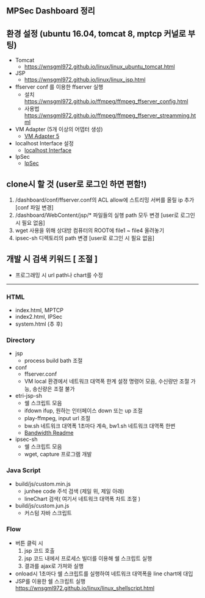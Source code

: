 ## MPSec Dashboard 정리

## 환경 설정 (ubuntu 16.04, tomcat 8, mptcp 커널로 부팅)
* Tomcat
  * <https://wnsgml972.github.io/linux/linux_ubuntu_tomcat.html>
* JSP
  * <https://wnsgml972.github.io/linux/linux_jsp.html>
* ffserver conf 를 이용한 ffserver 실행
  * 설치 <https://wnsgml972.github.io/ffmpeg/ffmpeg_ffserver_config.html>
  * 사용법 <https://wnsgml972.github.io/ffmpeg/ffmpeg_ffserver_streamming.html>
* VM Adapter (5개 이상의 어뎁터 생성)
  * [VM Adapter 5](/contents/in_vm_create_more_than_5_adaters.md)
* localhost Interface 설정
  * [localhost Interface](/contents/localhost.md)
* IpSec
  * [IpSec](/contents/ipsec.md)

## clone시 할 것 (user로 로그인 하면 편함!)
  1. /dashboard/conf/ffserver.conf의 ACL allow에 스트리밍 서버를 올릴 ip 추가  [conf 파일 변경]
  2. /dashboard/WebContent/jsp/* 파일들의 실행 path 모두 변경 [user로 로그인 시 필요 없음]
  4. wget 사용을 위해 상대방 컴퓨터의 ROOT에 file1 ~ file4 올려놓기
  5. ipsec-sh 디렉토리의 path 변경 [user로 로그인 시 필요 없음]

## 개발 시 검색 키워드 [ 조절 ]
* 프로그래밍 시 url path나 chart를 수정

<hr/>

### HTML
* index.html,  MPTCP
* index2.html, IPSec
* system.html (추 후)

### Directory
* jsp
  * process build bath 조절
* conf
  * ffserver.conf  
  * VM local 환경에서 네트워크 대역폭 한계 설정 명령어 모음, 수신량만 조절 가능, 송신량은 조절 불가
* etri-jsp-sh
  * 쉘 스크립트 모음
  * ifdown ifup, 원하는 인터페이스 down 또는 up 조절
  * play-ffmpeg, input url 조절
  * bw.sh 네트워크 대역폭 1초마다 계속,  bw1.sh 네트워크 대역폭 한번
  * [Bandwidth Readme](/contents/bandwidth.md)
* ipsec-sh
  * 쉘 스크립트 모음
  * wget, capture 프로그램 개발

### Java Script
* build/js/custom.min.js
  * junhee code 주석 검색 (제일 위, 제일 아래)
  * lineChart 검색( 여기서 네트워크 대역폭 차트 조절 )
* build/js/custom.jun.js
  * 커스텀 자바 스크립트

### Flow
* 버튼 클릭 시
  1. jsp 코드 호출
  2. jsp 코드 내에서 프로세스 빌더를 이용해 쉘 스크립트 실행
  3. 결과를 ajax로 가져와 실행
* onload시 1초마다 쉘 스크립트를 실행하여 네트워크 대역폭을 line chart에 대입
* JSP를 이용한 쉘 스크립트 실행 <https://wnsgml972.github.io/linux/linux_shellscript.html>
